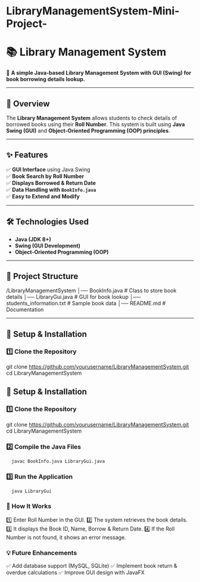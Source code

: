 # LibraryManagementSystem-Mini-Project-
# 📚 Library Management System  

🚀 **A simple Java-based Library Management System with GUI (Swing) for book borrowing details lookup.**  

---

## 🔹 Overview  
The **Library Management System** allows students to check details of borrowed books using their **Roll Number**. This system is built using **Java Swing (GUI)** and **Object-Oriented Programming (OOP) principles**.  

---

## ✨ Features  
✅ **GUI Interface** using Java Swing  
✅ **Book Search by Roll Number**  
✅ **Displays Borrowed & Return Date**  
✅ **Data Handling with `BookInfo.java`**  
✅ **Easy to Extend and Modify**  

---

## 🛠️ Technologies Used  
- **Java (JDK 8+)**  
- **Swing (GUI Development)**  
- **Object-Oriented Programming (OOP)**  

---

## 📂 Project Structure  
/LibraryManagementSystem 
│── BookInfo.java # Class to store book details
│── LibraryGui.java # GUI for book lookup 
│── students_information.txt # Sample book data
│── README.md # Documentation 

---

## 🚀 Setup & Installation  

### 1️⃣ Clone the Repository  

git clone https://github.com/yourusername/LibraryManagementSystem.git
cd LibraryManagementSystem

## 🚀 Setup & Installation
### 1️⃣ Clone the Repository  
git clone https://github.com/yourusername/LibraryManagementSystem.git
cd LibraryManagementSystem
### 2️⃣ Compile the Java Files
      javac BookInfo.java LibraryGui.java
### 3️⃣ Run the Application
      java LibraryGui
### 📌 How It Works
1️⃣ Enter Roll Number in the GUI.
2️⃣ The system retrieves the book details.
3️⃣ It displays the Book ID, Name, Borrow & Return Date.
4️⃣ If the Roll Number is not found, it shows an error message.
### 💡 Future Enhancements
✅ Add database support (MySQL, SQLite)
✅ Implement book return & overdue calculations
✅ Improve GUI design with JavaFX


